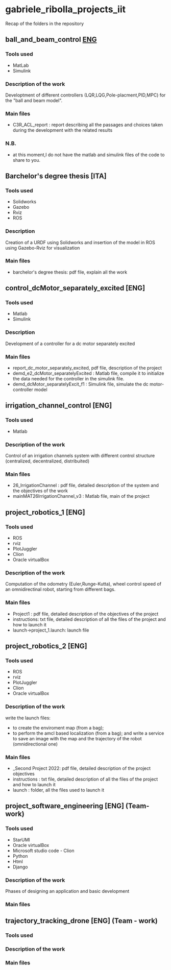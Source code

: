 # gabriele_ribolla_projects_iit
Recap of the folders in the repository

## ball_and_beam_control [ENG](team-work)
### Tools used
- MatLab
- Simulink
### Description of the work
Developtment of different controllers (LQR,LQG,Pole-placment,PID,MPC) for the "ball and beam model".
### Main files
- C3R_ACL_report : report describing all the passages and choices taken during the development with the related results 
### N.B.
- at this moment,I do not have the matlab and simulink files of the code to share to you. 

## Barchelor's degree thesis [ITA]
### Tools used
- Solidworks
- Gazebo
- Rviz 
- ROS
### Description
Creation of a URDF using Solidworks and insertion 
of the model in ROS using Gazebo-Rviz for visualization
### Main files
- barchelor's degree thesis: pdf file, explain all the work

## control_dcMotor_separately_excited [ENG]
### Tools used
- Matlab 
- Simulink
### Description
Development of a controller for a dc motor separately excited
### Main files
- report_dc_motor_separately_excited, pdf file, description of the project
- demd_e2_dcMotor_separatelyExcited : Matlab file, compile it to initialize the data needed for the controller in the simulink file.
- demd_dcMotor_separatelyExcit_f1 : Simulink file, simulate the dc motor-controller model
## irrigation_channel_control [ENG]
### Tools used
- Matlab 
### Description of the work
Control of an irrigation channels system with different control structure (centralized, decentralized, distribuited)
### Main files
- 26_IrrigationChannel : pdf file, detailed description of the system and the  objectives of the work
- mainMAT26IrrigationChannel_v3 : Matlab file, main of the project

## project_robotics_1 [ENG]
### Tools used
- ROS
- rviz
- PlotJuggler
- Clion
- Oracle virtualBox
### Description of the work
Computation of the odometry (Euler,Runge-Kutta), wheel control speed of an omnidirectinal robot, starting from different bags.
### Main files
- Project1 : pdf file, detailed description of the objectives of the project
- instructions: txt file, detailed description of all the files of the  project and how to launch it
- launch->project_1.launch: launch file

## project_robotics_2 [ENG]
### Tools used
- ROS
- rviz
- PlotJuggler
- Clion
- Oracle virtualBox
### Description of the work
write the launch files: 
- to create the enviroment map (from a bag);
- to perform the amcl based localization (from a bag);
and write a service to save an image with the map and the trajectory of the robot (omnidirectional one)

### Main files
- _Second Project 2022: pdf file, detailed description of the project objectives
- instructions : txt file, detailed description of all the files of the project and how to launch it
- launch : folder, all the files used to launch it
## project_software_engineering [ENG] (Team-work)
### Tools used
- StarUMl
- Oracle virtualBox
- Microsoft studio code - Clion 
- Python
- Html
- Django

### Description of the work
Phases of designing an application and basic development
### Main files

## trajectory_tracking_drone [ENG] (Team - work)
### Tools used
### Description of the work
### Main files

